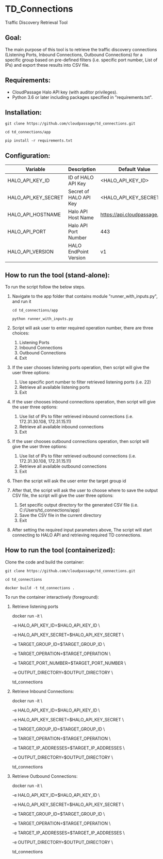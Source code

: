 # TD_Connections
Traffic Discovery Retrieval Tool

## Goal:
The main purpose of this tool is to retrieve the traffic discovery connections 
(Listening Ports, Inbound Connections, Outbound Connections) for a specific group based on pre-defined filters (i.e. specific port number,
List of IPs) and export these results into CSV file.

## Requirements:
- CloudPassage Halo API key (with auditor privileges).
- Python 3.6 or later including packages specified in "requirements.txt".

## Installation:
`git clone https://github.com/cloudpassage/td_connections.git`

`cd td_connections/app`

`pip install -r requirements.txt`

## Configuration:
| Variable | Description | Default Value |
| -------- | ----- | ----- |
| HALO_API_KEY_ID | ID of HALO API Key | <HALO_API_KEY_ID> |
| HALO_API_KEY_SECRET | Secret of HALO API Key | <HALO_API_KEY_SECRET> |
| HALO_API_HOSTNAME | Halo API Host Name | https://api.cloudpassage.com |
| HALO_API_PORT | Halo API Port Number | 443 |
| HALO_API_VERSION | HALO EndPoint Version | v1 |

## How to run the tool (stand-alone):
To run the script follow the below steps.

1.  Navigate to the app folder that contains module "runner_with_inputs.py", and run it


    `cd td_connections/app`

    `python runner_with_inputs.py`



2. Script will ask user to enter required operation number, there are three choices:
   1. Listening Ports
   2. Inbound Connections
   3. Outbound Connections
   4. Exit



3. If the user chooses listening ports operation, then script will give the user three options:
   1. Use specific port number to filter retrieved listening ports (i.e. 22)
   2. Retrieve all available listening ports
   3. Exit



4. If the user chooses inbound connections operation, then script will give the user three options:
   1. Use list of IPs to filter retrieved inbound connections (i.e. 172.31.30.108, 172.31.15.11)
   2. Retrieve all available inbound connections
   3. Exit



5. If the user chooses outbound connections operation, then script will give the user three options:
   1. Use list of IPs to filter retrieved outbound connections (i.e. 172.31.30.108, 172.31.15.11)
   2. Retrieve all available outbound connections
   3. Exit



6. Then the script will ask the user enter the target group id



7. After that, the script will ask the user to choose where to save the output CSV file, the script will give the user three options:
   1. Set specific output directory for the generated CSV file (i.e. C:/Users/td_connections/app)
   2. Save the CSV file in the current directory
   3. Exit



8. After setting the required input parameters above, The script will start connecting to HALO API and retrieving required TD connections.

## How to run the tool (containerized):
Clone the code and build the container:

`git clone https://github.com/cloudpassage/td_connections.git`

`cd td_connections`

`docker build -t td_connections .`

To run the container interactively (foreground):

1. Retrieve listening ports


    docker run -it \

    -e HALO_API_KEY_ID=$HALO_API_KEY_ID \

    -e HALO_API_KEY_SECRET=$HALO_API_KEY_SECRET \

    -e TARGET_GROUP_ID=$TARGET_GROUP_ID \

    -e TARGET_OPERATION=$TARGET_OPERATION \

    -e TARGET_PORT_NUMBER=$TARGET_PORT_NUMBER \

    -e OUTPUT_DIRECTORY=$OUTPUT_DIRECTORY \

    td_connections


2. Retrieve Inbound Connections:


    docker run -it \

    -e HALO_API_KEY_ID=$HALO_API_KEY_ID \

    -e HALO_API_KEY_SECRET=$HALO_API_KEY_SECRET \

    -e TARGET_GROUP_ID=$TARGET_GROUP_ID \

    -e TARGET_OPERATION=$TARGET_OPERATION \

    -e TARGET_IP_ADDRESSES=$TARGET_IP_ADDRESSES \

    -e OUTPUT_DIRECTORY=$OUTPUT_DIRECTORY \

    td_connections


2. Retrieve Outbound Connections:


    docker run -it \

    -e HALO_API_KEY_ID=$HALO_API_KEY_ID \

    -e HALO_API_KEY_SECRET=$HALO_API_KEY_SECRET \

    -e TARGET_GROUP_ID=$TARGET_GROUP_ID \

    -e TARGET_OPERATION=$TARGET_OPERATION \

    -e TARGET_IP_ADDRESSES=$TARGET_IP_ADDRESSES \

    -e OUTPUT_DIRECTORY=$OUTPUT_DIRECTORY \

    td_connections